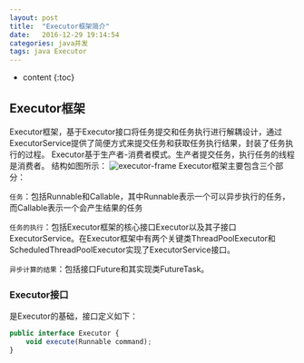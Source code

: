 ```yaml
---
layout: post
title:  "Executor框架简介"
date:   2016-12-29 19:14:54
categories: java并发
tags: java Executor
---
```


* content
{:toc}

## Executor框架
Executor框架，基于Executor接口将任务提交和任务执行进行解耦设计，通过ExecutorService提供了简便方式来提交任务和获取任务执行结果，封装了任务执行的过程。
Executor基于生产者-消费者模式。生产者提交任务，执行任务的线程是消费者。
结构如图所示：
![executor-frame]({{"/css/pics/executor-frame.jpg"}}) 
Executor框架主要包含三个部分：

`任务`：包括Runnable和Callable，其中Runnable表示一个可以异步执行的任务，而Callable表示一个会产生结果的任务

`任务的执行`：包括Executor框架的核心接口Executor以及其子接口ExecutorService。在Executor框架中有两个关键类ThreadPoolExecutor和ScheduledThreadPoolExecutor实现了ExecutorService接口。

`异步计算的结果`：包括接口Future和其实现类FutureTask。

### Executor接口
是Executor的基础，接口定义如下：  
```js
public interface Executor {  
    void execute(Runnable command);    
}  
```